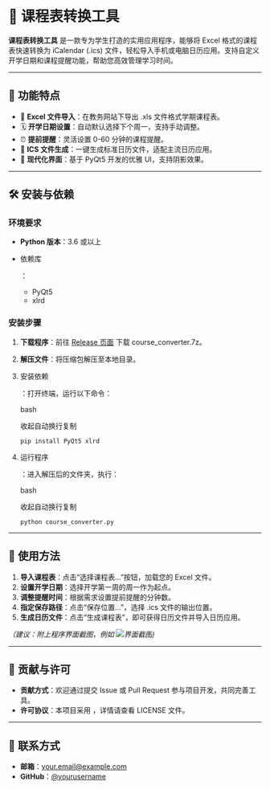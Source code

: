 # 📅 课程表转换工具

**课程表转换工具** 是一款专为学生打造的实用应用程序，能够将 Excel 格式的课程表快速转换为 iCalendar (.ics) 文件，轻松导入手机或电脑日历应用。支持自定义开学日期和课程提醒功能，帮助您高效管理学习时间。

------

## 🚀 功能特点

- 📂 **Excel 文件导入**：在教务网站下导出 .xls 文件格式学期课程表。
- 🗓️ **开学日期设置**：自动默认选择下个周一，支持手动调整。
- ⏰ **提前提醒**：灵活设置 0-60 分钟的课程提醒。
- 📁 **ICS 文件生成**：一键生成标准日历文件，适配主流日历应用。
- 🎨 **现代化界面**：基于 PyQt5 开发的优雅 UI，支持阴影效果。

------

## 🛠️ 安装与依赖

### 环境要求

- **Python 版本**：3.6 或以上

- 依赖库

	：

	- PyQt5
	- xlrd

### 安装步骤

1. **下载程序**：前往 [Release 页面](https://github.com/yourusername/yourrepo/releases) 下载 course_converter.7z。

2. **解压文件**：将压缩包解压至本地目录。

3. 安装依赖

	：打开终端，运行以下命令：

	bash

	收起自动换行复制

	`pip install PyQt5 xlrd`

4. 运行程序

	：进入解压后的文件夹，执行：

	bash

	收起自动换行复制

	`python course_converter.py`

------

## 📖 使用方法

1. **导入课程表**：点击“选择课程表...”按钮，加载您的 Excel 文件。
2. **设置开学日期**：选择开学第一周的周一作为起点。
3. **调整提醒时间**：根据需求设置提前提醒的分钟数。
4. **指定保存路径**：点击“保存位置...”，选择 .ics 文件的输出位置。
5. **生成日历文件**：点击“生成课程表”，即可获得日历文件并导入日历应用。

*（建议：附上程序界面截图，例如 ![界面截图](D:/simpleApps/Typora/path/to/screenshot.png))*

------

## 🤝 贡献与许可

- **贡献方式**：欢迎通过提交 Issue 或 Pull Request 参与项目开发，共同完善工具。
- **许可协议**：本项目采用 ，详情请查看 LICENSE 文件。

------

## 📧 联系方式

- **邮箱**：[your.email@example.com](mailto:your.email@example.com)
- **GitHub**：[@yourusername](https://github.com/yourusername)